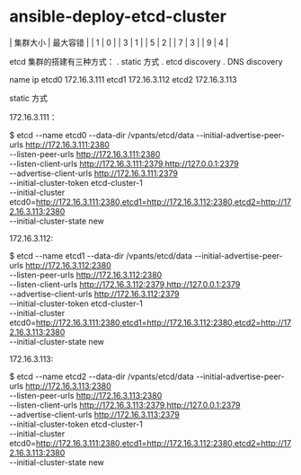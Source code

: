 # ansible-deploy-etcd-cluster
| 集群大小 |	最大容错 |
| 1	      |    0      |
| 3	      |    1      |
| 5	      |    2      |
| 7	      |    3      |
| 9	      |    4      |

etcd 集群的搭建有三种方式：
. static 方式
. etcd discovery
. DNS discovery

name	  ip
etcd0 172.16.3.111
etcd1	172.16.3.112
etcd2	172.16.3.113

static 方式


172.16.3.111：

$ etcd --name etcd0 --data-dir /vpants/etcd/data --initial-advertise-peer-urls http://172.16.3.111:2380 \
  --listen-peer-urls http://172.16.3.111:2380 \
  --listen-client-urls http://172.16.3.111:2379,http://127.0.0.1:2379 \
  --advertise-client-urls http://172.16.3.111:2379 \
  --initial-cluster-token etcd-cluster-1 \
  --initial-cluster etcd0=http://172.16.3.111:2380,etcd1=http://172.16.3.112:2380,etcd2=http://172.16.3.113:2380 \
  --initial-cluster-state new
  
172.16.3.112:

$ etcd --name etcd1 --data-dir /vpants/etcd/data --initial-advertise-peer-urls http://172.16.3.112:2380 \
  --listen-peer-urls http://172.16.3.112:2380 \
  --listen-client-urls http://172.16.3.112:2379,http://127.0.0.1:2379 \
  --advertise-client-urls http://172.16.3.112:2379 \
  --initial-cluster-token etcd-cluster-1 \
  --initial-cluster etcd0=http://172.16.3.111:2380,etcd1=http://172.16.3.112:2380,etcd2=http://172.16.3.113:2380 \
  --initial-cluster-state new
  
 172.16.3.113:
 
 $ etcd --name etcd2 --data-dir /vpants/etcd/data --initial-advertise-peer-urls http://172.16.3.113:2380 \
  --listen-peer-urls http://172.16.3.113:2380 \
  --listen-client-urls http://172.16.3.113:2379,http://127.0.0.1:2379 \
  --advertise-client-urls http://172.16.3.113:2379 \
  --initial-cluster-token etcd-cluster-1 \
  --initial-cluster etcd0=http://172.16.3.111:2380,etcd1=http://172.16.3.112:2380,etcd2=http://172.16.3.113:2380 \
  --initial-cluster-state new

